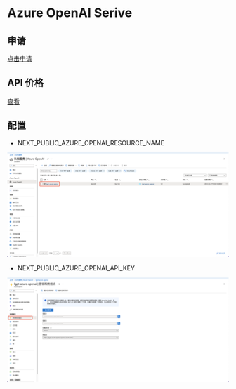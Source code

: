 # Azure OpenAI Serive

## 申请

[点击申请](https://customervoice.microsoft.com/Pages/ResponsePage.aspx?id=v4j5cvGGr0GRqy180BHbR7en2Ais5pxKtso_Pz4b1_xUOFA5Qk1UWDRBMjg0WFhPMkIzTzhKQ1dWNyQlQCN0PWcu&culture=en-us&country=us)

## API 价格

[查看](https://azure.microsoft.com/en-us/pricing/details/cognitive-services/openai-service/)

## 配置

- NEXT_PUBLIC_AZURE_OPENAI_RESOURCE_NAME

<img src="./public/screenshots/azure/resource-name.png" width="640">

- NEXT_PUBLIC_AZURE_OPENAI_API_KEY

<img src="./public/screenshots/azure/api-key.png" width="640">
